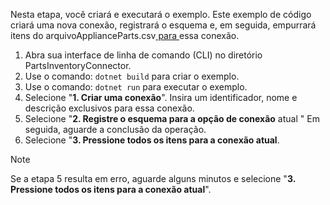 <!-- markdownlint-disable MD002 MD025 MD041 -->

Nesta etapa, você criará e executará o exemplo. Este exemplo de código criará uma nova conexão, registrará o esquema e, em seguida, empurrará itens do arquivoApplianceParts.csv[ para ](https://github.com/microsoftgraph/msgraph-search-connector-sample/blob/master/ApplianceParts.csv) essa conexão.

1. Abra sua interface de linha de comando (CLI) no diretório PartsInventoryConnector.
2. Use o comando: `dotnet build` para criar o exemplo.
3. Use o comando: `dotnet run` para executar o exemplo.
4. Selecione "**1. Criar uma conexão**". Insira um identificador, nome e descrição exclusivos para essa conexão.
5. Selecione "**2. Registre o esquema para a opção de conexão** atual " Em seguida, aguarde a conclusão da operação.
6. Selecione "**3. Pressione todos os itens para a conexão atual**.

  > [!NOTE]
  > Se a etapa 5 resulta em erro, aguarde alguns minutos e selecione "**3. Pressione todos os itens para a conexão atual**".
